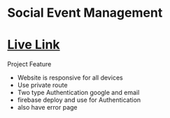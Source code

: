 # Social Event Management

# [Live Link](https://social-event-management-38107.web.app/)


Project Feature

- Website is responsive for all devices
- Use private route 
- Two type Authentication google and email 
- firebase deploy and use for Authentication
- also have error page
